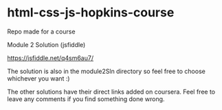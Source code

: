# html-css-js-hopkins-course
Repo made for a course

Module 2 Solution (jsfiddle)

https://jsfiddle.net/q4sm6au7/

The solution is also in the module2Sln directory so feel free to choose whichever you want :)

The other solutions have their direct links added on coursera. Feel free to leave any comments if you find something done wrong.
